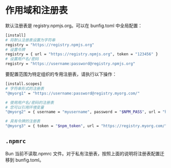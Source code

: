 # 作用域和注册表

默认注册表是 registry.npmjs.org。可以在 bunfig.toml 中全局配置：

```sh
[install]
# 将默认注册表设置为字符串
registry = "https://registry.npmjs.org"
# 设置令牌
registry = { url = "https://registry.npmjs.org", token = "123456" }
# 设置用户名/密码
registry = "https://username:password@registry.npmjs.org"
```

要配置范围为特定组织的专用注册表，请执行以下操作：

```sh
[install.scopes]
# 字符串形式的注册表
"@myorg1" = "https://username:password@registry.myorg.com/"

# 使用用户名/密码的注册表
# 您可以引用环境变量
"@myorg2" = { username = "myusername", password = "$NPM_PASS", url = "https://registry.myorg.com/" }

# 具有令牌的注册表
"@myorg3" = { token = "$npm_token", url = "https://registry.myorg.com/" }

```

## `.npmrc`

Bun 当前不读取.npmrc 文件。对于私有注册表，按照上面的说明将注册表配置迁移到 bunfig.toml。
